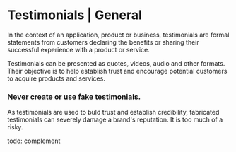 # Testimonials | General

In the context of an application, product or business, testimonials are formal statements from customers declaring the benefits or sharing their successful experience with a
product or service.

Testimonials can be presented as quotes, videos, audio and other formats. Their objective is to help establish trust and encourage potential customers to acquire products and
services.
<br>


### Never create or use fake testimonials.

As testimonials are used to buld trust and establish credibility, fabricated testimonials can severely damage a brand's reputation. It is too much of a risky.

todo: complement

<br>

